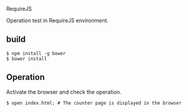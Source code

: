 RequireJS

Operation test in RequireJS environment.

## build

```
$ npm install -g bower
$ bower install
```

## Operation

Activate the browser and check the operation.

```
$ open index.html; # The counter page is displayed in the browser
```
